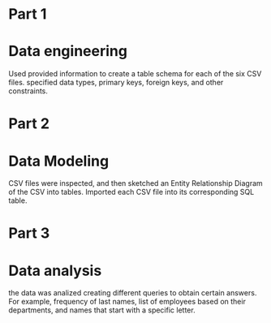 # Part 1
# Data engineering
Used provided information to create a table schema for each of the six CSV files.
specified data types, primary keys, foreign keys, and other constraints.

# Part 2
# Data Modeling
CSV files were inspected, and then sketched an Entity Relationship Diagram of the CSV into tables.
Imported each CSV file into its corresponding SQL table.

# Part 3 
# Data analysis 
the data was analized creating different queries to obtain certain answers. 
For example, frequency of last names, list of employees based on their departments, and names that start with a specific letter.
